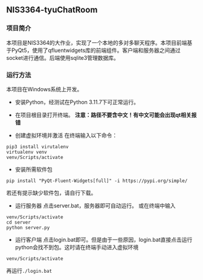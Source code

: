 ## NIS3364-tyuChatRoom

### 项目简介

本项目是NIS3364的大作业，实现了一个本地的多对多聊天程序。本项目前端基于PyQt5，使用了qfluentwidgets库的前端组件。客户端和服务器之间通过socket进行通信。后端使用sqlite3管理数据库。

### 运行方法

本项目在Windows系统上开发。

- 安装Python，经测试在Python 3.11.7下可正常运行。

- 在项目根目录打开终端。
  **注意：路径不要含中文！有中文可能会出现qt相关报错**

- 创建虚拟环境并激活
在终端输入以下命令：

```shell
pip3 install virutalenv
virtualenv venv
venv/Scripts/activate
```

- 安装所需软件包

```shell
pip install "PyQt-Fluent-Widgets[full]" -i https://pypi.org/simple/
```

若还有提示缺少软件包，请自行下载。

- 运行服务器
点击server.bat，服务器即可自动运行。
或在终端中输入

```shell
venv/Scripts/activate
cd server
python server.py
```

- 运行客户端
点击login.bat即可。但是由于一些原因，login.bat直接点击运行python会找不到包。这时请在终端手动进入虚拟环境

```shell
venv/Scripts/activate
```

再运行`./login.bat`